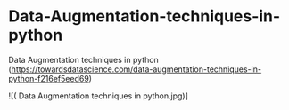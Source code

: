 # Data-Augmentation-techniques-in-python
Data Augmentation techniques in python (https://towardsdatascience.com/data-augmentation-techniques-in-python-f216ef5eed69)

![(  Data Augmentation techniques in python.jpg)]
